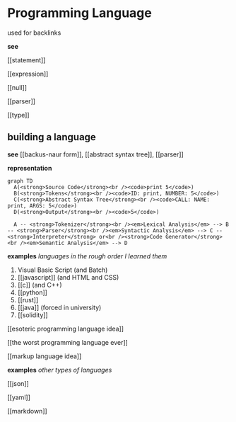 # Programming Language

used for backlinks

**see**

[[statement]]

[[expression]]

[[null]]

[[parser]]

[[type]]

## building a language

**see** [[backus-naur form]], [[abstract syntax tree]], [[parser]]

**representation**

```mermaid
graph TD
  A(<strong>Source Code</strong><br /><code>print 5</code>)
  B(<strong>Tokens</strong><br /><code>ID: print, NUMBER: 5</code>)
  C(<strong>Abstract Syntax Tree</strong><br /><code>CALL: NAME: print, ARGS: 5</code>)
  D(<strong>Output</strong><br /><code>5</code>)

  A -- <strong>Tokenizer</strong><br /><em>Lexical Analysis</em> --> B -- <strong>Parser</strong><br /><em>Syntactic Analysis</em> --> C -- <strong>Interpreter</strong> or<br /><strong>Code Generator</strong><br /><em>Semantic Analysis</em> --> D
```

**examples** _languages in the rough order I learned them_

1. Visual Basic Script (and Batch)
2. [[javascript]] (and HTML and CSS)
3. [[c]] (and C++)
4. [[python]]
5. [[rust]]
6. [[java]] (forced in university)
7. [[solidity]]

[[esoteric programming language idea]]

[[the worst programming language ever]]

[[markup language idea]]

**examples** _other types of languages_

[[json]]

[[yaml]]

[[markdown]]
